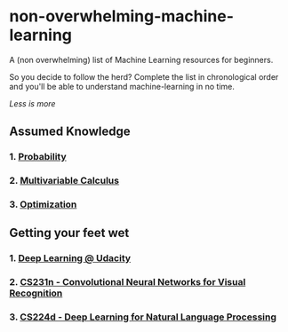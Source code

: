# non-overwhelming-machine-learning
A (non overwhelming) list of Machine Learning resources for beginners. 

So you decide to follow the herd? Complete the list in chronological order and you'll be able to understand machine-learning in no time.

*Less is more*

## Assumed Knowledge

### 1. [Probability](https://www.khanacademy.org/math/probability)

### 2. [Multivariable Calculus](https://www.khanacademy.org/math/calculus-home/multivariable-calculus)

### 3. [Optimization](https://www.khanacademy.org/math/calculus-home/derivative-applications-calc/optimization-calc/e/optimization)

## Getting your feet wet

### 1. [Deep Learning @ Udacity](https://www.udacity.com/course/deep-learning--ud730)

### 2. [CS231n - Convolutional Neural Networks for Visual Recognition](http://cs231n.stanford.edu/)

### 3. [CS224d - Deep Learning for Natural Language Processing](http://cs224d.stanford.edu/)
